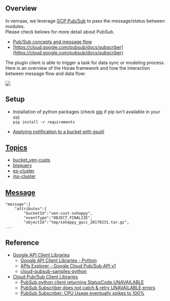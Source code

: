 

## Overview
In venraas, we leverage [GCP Pub/Sub](https://cloud.google.com/pubsub/docs/overview) to pass the message/status between modules.  
Please check belows for more detail about PubSub.
* [Pub/Sub concepts and message flow](https://cloud.google.com/pubsub/docs/overview#concepts)
* [https://cloud.google.com/pubsub/docs/subscriber](https://cloud.google.com/pubsub/docs/subscriber)

The plugin client is able to trigger a task for data sync or modeling process.  
Here is an overview of the Horae framework and how the interaction between message flow and data flow:

![](https://drive.google.com/uc?id=1qnS-pLb7ZfK__745vSx9J5bdidx6b8Tw)

## Setup
* Installation of python packages (check [pip](https://www.tecmint.com/install-pip-in-linux/) if pip isn't available in your os)  
  `pip install -r requirements`
  
* [Applying notification to a bucket with gsutil](https://github.com/VenRaaS/Horae/wiki/Sync-GOCC-to-BigQuery-and-ES-via-Pub-Sub-Notifications-with-Cloud-Storage#applying-notification-to-a-bucket-with-gsutil)


## [Topics](https://cloud.google.com/pubsub/docs/admin#managing_topics)
* [bucket_ven-custs](https://github.com/VenRaaS/Horae/blob/master/lib/topic.py#L8)
* [bigquery](https://github.com/VenRaaS/Horae/blob/master/lib/topic.py#L8)
* [es-cluster](https://github.com/VenRaaS/Horae/blob/master/lib/topic.py#L8)
* [ms-cluster](https://github.com/VenRaaS/Horae/blob/master/lib/topic.py#L8)

## [Message](https://github.com/VenRaaS/Horae/wiki/Message-format)
```
"message":{  
    "attributes":{  
        "bucketId":"ven-cust-sohappy",
        "eventType":"OBJECT_FINALIZE",
        "objectId":"tmp/sohappy_gocc_20170231.tar.gz",
...        
```


## Reference
* [Google API Client Libraries](https://github.com/google/google-api-python-client)
  * [Google API Client Libraries - Python](https://developers.google.com/api-client-library/python/)
  * [APIs Explorer - Google Cloud Pub/Sub API v1](https://developers.google.com/apis-explorer/#p/pubsub/v1/)
  * [cloud-pubsub-samples-python](https://github.com/GoogleCloudPlatform/cloud-pubsub-samples-python/blob/master/cmdline-pull/pubsub_sample.py)
* [Cloud Pub/Sub Client Libraries](https://cloud.google.com/pubsub/docs/reference/libraries#client-libraries-install-python)
  * [PubSub python client returning StatusCode.UNAVAILABLE](https://stackoverflow.com/questions/46788681/google-pubsub-python-client-returning-statuscode-unavailable)
  * [PubSub Subscriber does not catch & retry UNAVAILABLE errors](https://github.com/GoogleCloudPlatform/google-cloud-python/issues/4234)
  * [PubSub Subscriber: CPU Usage eventually spikes to 100%](https://github.com/GoogleCloudPlatform/google-cloud-python/issues/4600)
  
